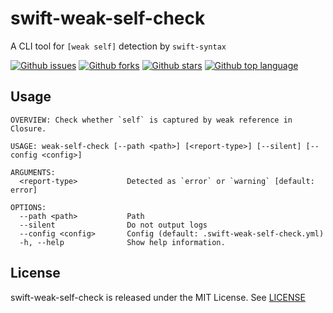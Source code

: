 # swift-weak-self-check

A CLI tool for `[weak self]` detection by `swift-syntax`

<!-- # Badges -->

[![Github issues](https://img.shields.io/github/issues/p-x9/swift-weak-self-check)](https://github.com/p-x9/swift-weak-self-check/issues)
[![Github forks](https://img.shields.io/github/forks/p-x9/swift-weak-self-check)](https://github.com/p-x9/swift-weak-self-check/network/members)
[![Github stars](https://img.shields.io/github/stars/p-x9/swift-weak-self-check)](https://github.com/p-x9/swift-weak-self-check/stargazers)
[![Github top language](https://img.shields.io/github/languages/top/p-x9/swift-weak-self-check)](https://github.com/p-x9/swift-weak-self-check/)

## Usage

```
OVERVIEW: Check whether `self` is captured by weak reference in Closure.

USAGE: weak-self-check [--path <path>] [<report-type>] [--silent] [--config <config>]

ARGUMENTS:
  <report-type>           Detected as `error` or `warning` [default: error]

OPTIONS:
  --path <path>           Path
  --silent                Do not output logs
  --config <config>       Config (default: .swift-weak-self-check.yml)
  -h, --help              Show help information.
```

## License

swift-weak-self-check is released under the MIT License. See [LICENSE](./LICENSE)